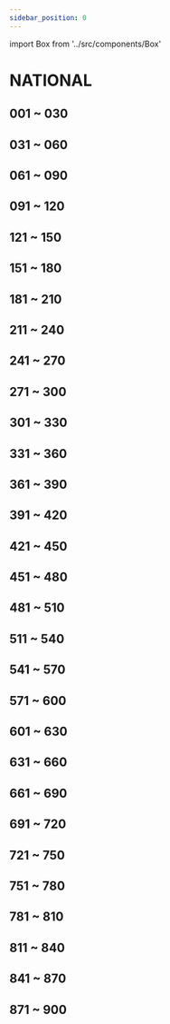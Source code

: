 ```yaml
---
sidebar_position: 0
---
```

import Box from '../src/components/Box'

# NATIONAL

## 001 ~ 030
<Box dexid="national" index="0" title="001 ~ 030" />

## 031 ~ 060
<Box dexid="national" index="1" title="031 ~ 060" />

## 061 ~ 090
<Box dexid="national" index="2" title="061 ~ 090" />

## 091 ~ 120
<Box dexid="national" index="3" title="091 ~ 120" />

## 121 ~ 150
<Box dexid="national" index="4" title="121 ~ 150" />

## 151 ~ 180
<Box dexid="national" index="5" title="151 ~ 180" />

## 181 ~ 210
<Box dexid="national" index="6" title="181 ~ 210" />

## 211 ~ 240
<Box dexid="national" index="7" title="211 ~ 240" />

## 241 ~ 270
<Box dexid="national" index="8" title="241 ~ 270" />

## 271 ~ 300
<Box dexid="national" index="9" title="271 ~ 300" />

## 301 ~ 330
<Box dexid="national" index="10" title="301 ~ 330" />

## 331 ~ 360
<Box dexid="national" index="11" title="331 ~ 360" />

## 361 ~ 390
<Box dexid="national" index="12" title="361 ~ 390" />

## 391 ~ 420
<Box dexid="national" index="13" title="391 ~ 420" />

## 421 ~ 450
<Box dexid="national" index="14" title="421 ~ 450" />

## 451 ~ 480
<Box dexid="national" index="15" title="451 ~ 480" />

## 481 ~ 510
<Box dexid="national" index="16" title="481 ~ 510" />

## 511 ~ 540
<Box dexid="national" index="17" title="511 ~ 540" />

## 541 ~ 570
<Box dexid="national" index="18" title="541 ~ 570" />

## 571 ~ 600
<Box dexid="national" index="19" title="571 ~ 600" />

## 601 ~ 630
<Box dexid="national" index="20" title="601 ~ 630" />

## 631 ~ 660
<Box dexid="national" index="21" title="631 ~ 660" />

## 661 ~ 690
<Box dexid="national" index="22" title="661 ~ 690" />

## 691 ~ 720
<Box dexid="national" index="23" title="691 ~ 720" />

## 721 ~ 750
<Box dexid="national" index="24" title="721 ~ 750" />

## 751 ~ 780
<Box dexid="national" index="25" title="751 ~ 780" />

## 781 ~ 810
<Box dexid="national" index="26" title="781 ~ 810" />

## 811 ~ 840
<Box dexid="national" index="27" title="811 ~ 840" />

## 841 ~ 870
<Box dexid="national" index="28" title="841 ~ 870" />

## 871 ~ 900
<Box dexid="national" index="29" title="871 ~ 900" />
